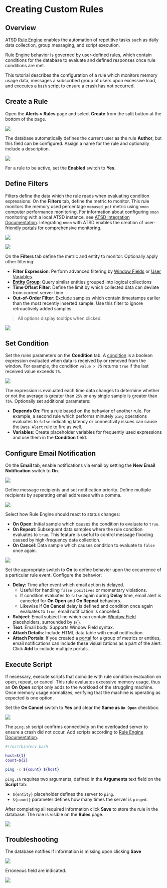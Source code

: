 # Creating Custom Rules

## Overview

ATSD [Rule Engine](https://axibase.com/docs/atsd/rule-engine/) enables the automation of repetitive tasks such as daily data collection, group messaging, and script execution.

Rule Engine behavior is governed by user-defined rules, which contain conditions for the database to evaluate and defined responses once rule conditions are met.

This tutorial describes the configuration of a rule which monitors memory usage data, messages a subscribed group of users upon excessive load, and executes a `bash` script to ensure a crash has not occurred.

## Create a Rule

Open the **Alerts > Rules** page and select **Create** from the split button at the bottom of the page.

![](./images/alert-rules.png)

The database automatically defines the current user as the rule **Author**, but this field can be configured. Assign a name for the rule and optionally include a description.

![](./images/rules-overview.png)

For a rule to be active, set the **Enabled** switch to **Yes**.

## Define Filters

Filters define the data which the rule reads when evaluating condition expressions. On the **Filters** tab, define the metric to monitor. This rule monitors the memory used percentage `memused_pct` metric using `nmon` computer performance monitoring. For information about configuring `nmon` monitoring with a local ATSD instance, see [ATSD Integration Documentation](https://axibase.com/docs/atsd/integration/nmon/). Integrating `nmon` with ATSD enables the creation of user-friendly [portals](https://axibase.com/docs/atsd/portals/) for comprehensive monitoring.

![](./images/nmon-portal.png)

[![](./images/button.png)](https://apps.axibase.com/chartlab/d81bf61c#fullscreen)

On the **Filters** tab define the metric and entity to monitor. Optionally apply other filtering:

* **Filter Expression**: Perform advanced filtering by [Window Fields](https://axibase.com/docs/atsd/rule-engine/window-fields.html) or [User Variables](https://axibase.com/docs/atsd/rule-engine/variables.html).
* [**Entity Group**](https://axibase.com/docs/atsd/configuration/entity_groups.html): Query similar entities grouped into logical collections
* **Time Offset Filter**: Define the limit by which collected data can deviate from current server time.
* **Out-of-Order Filter**: Exclude samples which contain timestamps earlier than the most recently inserted sample. Use this filter to ignore retroactively added samples.

> All options display tooltips when clicked.

![](./images/filters-tab.png)

## Set Condition

Set the rules parameters on the **Condition** tab. A [condition](https://axibase.com/docs/atsd/rule-engine/condition.html) is a boolean expression evaluated when data is received by or removed from the window. For example, the condition `value > 75` returns `true` if the last received value exceeds `75`.

![](./images/condition-tab.png)

The expression is evaluated each time data changes to determine whether or not the average is greater than `25%` or any single sample is greater than `75%`. Optionally set additional parameters:

* **Depends On**: Fire a rule based on the behavior of another rule. For example, a second rule which performs minutely `ping` operations evaluates to `false` indicating latency or connectivity issues can cause the `Data Alert` rule to fire as well.
* **Variables**: Create placeholder variables for frequently used expressions and use them in the **Condition** field.

## Configure Email Notification

On the **Email** tab, enable notifications via email by setting the **New Email Notification** switch to **On**.

![](./images/new-email-notification.png)

Define message recipients and set notification priority. Define multiple recipients by separating email addresses with a comma.

![](./images/define-behavior.png)

Select how Rule Engine should react to status changes:

* **On Open**: Initial sample which causes the condition to evaluate to `true`.
* **On Repeat**: Subsequent data samples where the rule condition evaluates to `true`. This feature is useful to control message flooding caused by high-frequency data collection.
* **On Cancel**: Data sample which causes condition to evaluate to `false` once again.

![](./images/on-open-behavior.png)

Set the appropriate switch to **On** to define behavior upon the occurrence of a particular rule event. Configure the behavior:

* **Delay**: Time after event which email action is delayed.
  * Useful for handling `false positives` or momentary violations.
  * If condition evaluates to `false` again during **Delay** time, email alert is canceled for **On Open** and **On Repeat** behaviors.
  * Likewise if **On Cancel** delay is defined and condition once again evaluates to `true`, email notification is cancelled.
* **Subject**: Email subject line which can contain [Window Field](https://axibase.com/docs/atsd/rule-engine/window-fields.html) placeholders, surrounded by `${}`.
* **Text**: Email body. Supports Window Field syntax.
* **Attach Details**: Include HTML data table with email notification.
* **Attach Portals**: If you created a [portal](https://axibase.com/docs/atsd/portals/portals-overview.html) for a group of metrics or entities, email notifications can include these visualizations as a part of the alert. Click **Add** to include multiple portals.

## Execute Script

If necessary, execute scripts that coincide with rule condition evaluation on open, repeat, or cancel. This rule evaluates excessive memory usage, thus an **On Open** script only adds to the workload of the struggling machine. Once memory usage normalizes, verifying that the machine is operating as expected is one option.

Set the **On Cancel** switch to **Yes** and clear the **Same as `On Open`** checkbox.

![](./images/ping-on-cancel.png)

The `ping.sh` script confirms connectivity on the overloaded server to ensure a crash did not occur. Add scripts according to [Rule Engine Documentation](https://axibase.com/docs/atsd/rule-engine/scripts.html).

```sh
#!/usr/bin/env bash

host=${1}
count=${2}

ping -c ${count} ${host}
```

`ping.sh` requires two arguments, defined in the **Arguments** text field on the **Script** tab:

* `${entity}` placeholder defines the server to `ping`.
* `${count}` parameter defines how many times the server is `pinged`.

After completing all required information click **Save** to store the rule in the database. The rule is visible on the **Rules** page.

![](./images/rules-page.png)

## Troubleshooting

The database notifies if information is missing upon clicking **Save**

![](./images/form-contains-errors.png)

Erroneous field are indicated.

![](./images/this-field-is-required.png)
